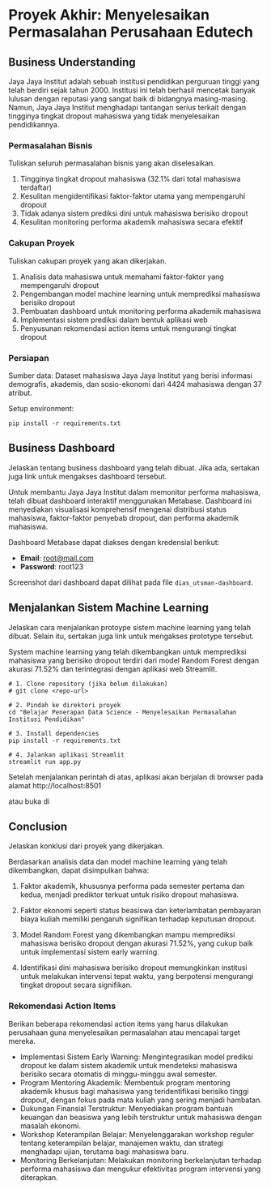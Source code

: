# Proyek Akhir: Menyelesaikan Permasalahan Perusahaan Edutech

## Business Understanding

Jaya Jaya Institut adalah sebuah institusi pendidikan perguruan tinggi yang telah berdiri sejak tahun 2000. Institusi ini telah berhasil mencetak banyak lulusan dengan reputasi yang sangat baik di bidangnya masing-masing. Namun, Jaya Jaya Institut menghadapi tantangan serius terkait dengan tingginya tingkat dropout mahasiswa yang tidak menyelesaikan pendidikannya.

### Permasalahan Bisnis
Tuliskan seluruh permasalahan bisnis yang akan diselesaikan.

1. Tingginya tingkat dropout mahasiswa (32.1% dari total mahasiswa terdaftar)
2. Kesulitan mengidentifikasi faktor-faktor utama yang mempengaruhi dropout
3. Tidak adanya sistem prediksi dini untuk mahasiswa berisiko dropout
4. Kesulitan monitoring performa akademik mahasiswa secara efektif

### Cakupan Proyek
Tuliskan cakupan proyek yang akan dikerjakan.

1. Analisis data mahasiswa untuk memahami faktor-faktor yang mempengaruhi dropout
2. Pengembangan model machine learning untuk memprediksi mahasiswa berisiko dropout
3. Pembuatan dashboard untuk monitoring performa akademik mahasiswa
4. Implementasi sistem prediksi dalam bentuk aplikasi web
5. Penyusunan rekomendasi action items untuk mengurangi tingkat dropout

### Persiapan

Sumber data: Dataset mahasiswa Jaya Jaya Institut yang berisi informasi demografis, akademis, dan sosio-ekonomi dari 4424 mahasiswa dengan 37 atribut.

Setup environment:
```
pip install -r requirements.txt
```

## Business Dashboard
Jelaskan tentang business dashboard yang telah dibuat. Jika ada, sertakan juga link untuk mengakses dashboard tersebut.

Untuk membantu Jaya Jaya Institut dalam memonitor performa mahasiswa, telah dibuat dashboard interaktif menggunakan Metabase. Dashboard ini menyediakan visualisasi komprehensif mengenai distribusi status mahasiswa, faktor-faktor penyebab dropout, dan performa akademik mahasiswa.

Dashboard Metabase dapat diakses dengan kredensial berikut:
* **Email**: root@mail.com
* **Password**: root123

Screenshot dari dashboard dapat dilihat pada file `dias_utsman-dashboard`.

## Menjalankan Sistem Machine Learning
Jelaskan cara menjalankan protoype sistem machine learning yang telah dibuat. Selain itu, sertakan juga link untuk mengakses prototype tersebut.

System machine learning yang telah dikembangkan untuk memprediksi mahasiswa yang berisiko dropout terdiri dari model Random Forest dengan akurasi 71.52% dan terintegrasi dengan aplikasi web Streamlit.

```
# 1. Clone repository (jika belum dilakukan)
# git clone <repo-url>

# 2. Pindah ke direktori proyek
cd "Belajar Penerapan Data Science - Menyelesaikan Permasalahan Institusi Pendidikan"

# 3. Install dependencies
pip install -r requirements.txt

# 4. Jalankan aplikasi Streamlit
streamlit run app.py
```

Setelah menjalankan perintah di atas, aplikasi akan berjalan di browser pada alamat http://localhost:8501

atau buka di 

## Conclusion
Jelaskan konklusi dari proyek yang dikerjakan.

Berdasarkan analisis data dan model machine learning yang telah dikembangkan, dapat disimpulkan bahwa:

1. Faktor akademik, khususnya performa pada semester pertama dan kedua, menjadi prediktor terkuat untuk risiko dropout mahasiswa.

2. Faktor ekonomi seperti status beasiswa dan keterlambatan pembayaran biaya kuliah memiliki pengaruh signifikan terhadap keputusan dropout.

3. Model Random Forest yang dikembangkan mampu memprediksi mahasiswa berisiko dropout dengan akurasi 71.52%, yang cukup baik untuk implementasi sistem early warning.

4. Identifikasi dini mahasiswa berisiko dropout memungkinkan institusi untuk melakukan intervensi tepat waktu, yang berpotensi mengurangi tingkat dropout secara signifikan.

### Rekomendasi Action Items
Berikan beberapa rekomendasi action items yang harus dilakukan perusahaan guna menyelesaikan permasalahan atau mencapai target mereka.
- Implementasi Sistem Early Warning: Mengintegrasikan model prediksi dropout ke dalam sistem akademik untuk mendeteksi mahasiswa berisiko secara otomatis di minggu-minggu awal semester.
- Program Mentoring Akademik: Membentuk program mentoring akademik khusus bagi mahasiswa yang teridentifikasi berisiko tinggi dropout, dengan fokus pada mata kuliah yang sering menjadi hambatan.
- Dukungan Finansial Terstruktur: Menyediakan program bantuan keuangan dan beasiswa yang lebih terstruktur untuk mahasiswa dengan masalah ekonomi.
- Workshop Keterampilan Belajar: Menyelenggarakan workshop reguler tentang keterampilan belajar, manajemen waktu, dan strategi menghadapi ujian, terutama bagi mahasiswa baru.
- Monitoring Berkelanjutan: Melakukan monitoring berkelanjutan terhadap performa mahasiswa dan mengukur efektivitas program intervensi yang diterapkan.
